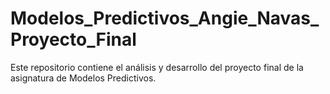 # Modelos_Predictivos_Angie_Navas_Proyecto_Final
Este repositorio contiene el análisis y desarrollo del proyecto final de la asignatura de Modelos Predictivos.
